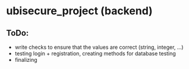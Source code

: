 # ubisecure_project (backend)

## ToDo:
- write checks to ensure that the values are correct (string, integer, ...)
- testing login + registration, creating methods for database testing
- finalizing